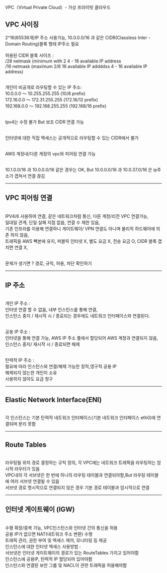 VPC（Virtual Private Cloud）- 가상 프라이빗 클라우드

<h2>VPC 사이징</h2>  
2^16(65536개)IP 주소 사용가능, 10.0.0.0/16 과 같은 CIDR(Classless Inter - Domain Routing)블록 형태 IP주소 필요
<br><br>허용된 CIDR 블록 사이즈 : 
<br> /28 netmask (minimum with 2 4 - 16 available IP address
<br> /16 netmask (maximum 2/6 16 available IP addddss 4 - 16 available IP address)

<br>개인이 비공개로 라우팅할 수 있는 IP 주소:
<br>10.0.0.0 ～ 10.255.255.255 (10/8 prefix)
<br>172.16.0.0 ～ 172.31.255.255 (172.16/12 prefix)
<br>192.168.0.0 ～ 192.168.255.255 (192.168/16 prefix)

<br>Ipv4는 수정 불가 But 보조 CIDR 연결 가능 

<br>인터넷에 대한 직접 액세스는 공개적으로 라우팅할 수 있는 CIDR에서 불가

<br>AWS 계정내/다른 계정의 vpc와 피어링 연결 가능

<br> 10.1.0.0/16 과 10.0.0.0/16 같은 경우는 OK, But 10.0.0.0/16 과 10.0.37.0/16 은 ip주소가 겹쳐서 연결 끊김

<hr>

<h2>VPC 피어링 연결</h2> 
<br> IPV4/6 사용하여 연결, 같은 네트워크처럼 통신, 다른 계정/리전 VPC 연결가능,
<br> 일대일 관계, 단일 실패 지점 없음, 연결 수 제한 있음, 
<br> 기존 인프라를 이용해 연결하니 게이트웨이/ VPN 연결도 아니며 물리적 하드웨어에 의존 하지 않음,
<br> 트래픽을 AWS 빽본에 유지, 퍼블릭 인터넷 X, 별도 요금 X, 전송 요금 O, CIDR 블록 겹치면 연결 X,

<br> 문제가 생기면 ? 경로, 규칙, 허용, 차단 확인하기

<hr>

<h2>IP 주소</h2> 
<br> 개인 IP 주소 : 
<br> 인터넷 연결 할 수 없음, 내부 인스턴스를 통해 연결, 
<br> 인스턴스 중지 / 재시작 시 / 종료되는 경우에도 네트워크 인터페이스와 연결된다.

<br> 공용 IP 주소 : 
<br> 인터넷을 통해 연결 가능, AWS IP 주소 풀에서 할당되어 AWS 계정과 연결되지 않음,
<br> 인스턴스 중지/ 재시작 시 / 종료되면 해제

<br> 탄력적 IP 주소 : 
<br> 필요에 따라 인스턴스와 연결/해제 가능한 정적,영구적 공용 IP
<br> 해제되지 않는한 개인이 소유
<br> 사용하지 않아도 요금 청구

<hr>

<h2>Elastic Network Interface(ENI)</h2> 
<br> 각 인스턴스는 기본 탄력적 네트워크 인터페이스(기본 네트워크 인터페이스 eth0)에 연결되며 분리 못함

<hr>

<h2> Route Tables</h2> 
<br> 라우팅될 위치 경로 결정하는 규칙 정의, 각 VPC에는 네트워크 트래픽을 라우팅하는 암시적 라우터가 있음
<br> VPC내의 각 서브넷은 한 번에 하나의 라우팅 테이블과 연결되야함,But 라우팅 테이블에 여러 서브넷 연결될 수 있음
<br> 서브넷 경로 명시적으로 연결되지 않은 경우 기본 경로 테이블과 암시적으로 연결

<hr>

<h2> 인터넷 게이트웨이 (IGW)</h2> 
<br> 수평 확장/중복 가능, VPC인스턴스와 인터넷 간의 통신을 허용
<br> 공용 IP가 없으면 NAT(네트워크 주소 변환) 수행
<br> 트래픽 관리, 권한 부여 및 엑세스 제어, 모니터링 등 제공
<br> 인스턴스에 대한 인터넷 엑세스 사용방법 :
<br> 서브넷은 인터넷 게이트웨이의 경로가 있는 RouteTables 가지고 있어야함
<br> 인스턴스에 공용IP, 탄력적 IP 할당되어 있어야함
<br> 인스턴스와 연결된 보안 그룹 및 NACL이 관련 트래픽을 허용해야함
